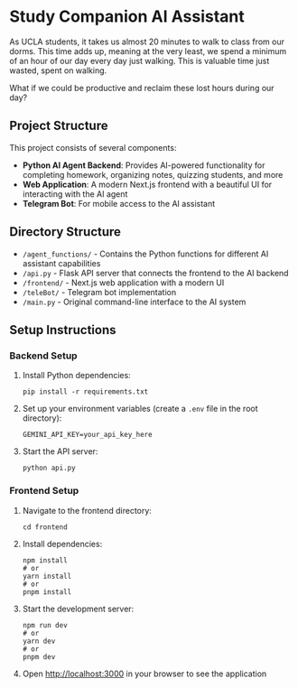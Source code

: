 # Study Companion AI Assistant

As UCLA students, it takes us almost 20 minutes to walk to class from our dorms. This time adds up, meaning at the very least, we spend a minimum of an hour of our day every day just walking. This is valuable time just wasted, spent on walking.

What if we could be productive and reclaim these lost hours during our day?

## Project Structure

This project consists of several components:

- **Python AI Agent Backend**: Provides AI-powered functionality for completing homework, organizing notes, quizzing students, and more
- **Web Application**: A modern Next.js frontend with a beautiful UI for interacting with the AI agent
- **Telegram Bot**: For mobile access to the AI assistant

## Directory Structure

- `/agent_functions/` - Contains the Python functions for different AI assistant capabilities
- `/api.py` - Flask API server that connects the frontend to the AI backend
- `/frontend/` - Next.js web application with a modern UI
- `/teleBot/` - Telegram bot implementation
- `/main.py` - Original command-line interface to the AI system

## Setup Instructions

### Backend Setup

1. Install Python dependencies:
   ```
   pip install -r requirements.txt
   ```

2. Set up your environment variables (create a `.env` file in the root directory):
   ```
   GEMINI_API_KEY=your_api_key_here
   ```

3. Start the API server:
   ```
   python api.py
   ```

### Frontend Setup

1. Navigate to the frontend directory:
   ```
   cd frontend
   ```

2. Install dependencies:
   ```
   npm install
   # or
   yarn install
   # or
   pnpm install
   ```

3. Start the development server:
   ```
   npm run dev
   # or
   yarn dev
   # or
   pnpm dev
   ```

4. Open [http://localhost:3000](http://localhost:3000) in your browser to see the application

